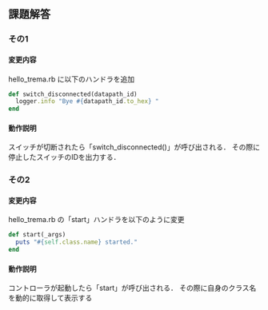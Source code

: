 ## 課題解答

### その1
#### 変更内容
hello_trema.rb に以下のハンドラを追加

```ruby
def switch_disconnected(datapath_id)
  logger.info "Bye #{datapath_id.to_hex} "
end
```
#### 動作説明
スイッチが切断されたら「switch_disconnected()」が呼び出される．
その際に停止したスイッチのIDを出力する．

### その2
#### 変更内容
hello_trema.rb の「start」ハンドラを以下のように変更

```ruby
def start(_args)
  puts "#{self.class.name} started."
end
```

#### 動作説明
コントローラが起動したら「start」が呼び出される．
その際に自身のクラス名を動的に取得して表示する
